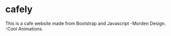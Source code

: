 # cafely
This is a cafe website made from Bootstrap and Javascript 
-Morden Design.
-Cool Animations.
